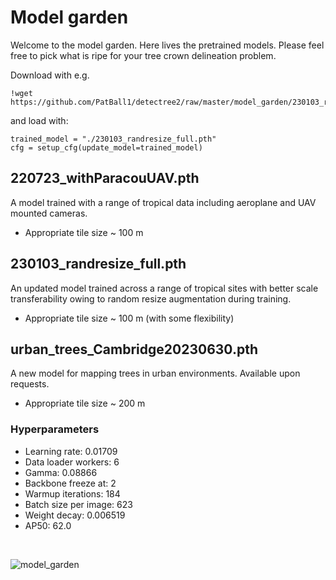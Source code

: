 # Model garden

Welcome to the model garden. Here lives the pretrained models. Please feel free
to pick what is ripe for your tree crown delineation problem.

Download with e.g.

```
!wget https://github.com/PatBall1/detectree2/raw/master/model_garden/230103_randresize_full.pth
```

and load with:

```
trained_model = "./230103_randresize_full.pth"
cfg = setup_cfg(update_model=trained_model)
```

## 220723_withParacouUAV.pth

A model trained with a range of tropical data including aeroplane and UAV
mounted cameras.

* Appropriate tile size ~ 100 m

## 230103_randresize_full.pth

An updated model trained across a range of tropical sites with better scale
transferability owing to random resize augmentation during training.

* Appropriate tile size ~ 100 m (with some flexibility)

## urban_trees_Cambridge20230630.pth

A new model for mapping trees in urban environments. Available upon requests.

* Appropriate tile size ~ 200 m

### Hyperparameters

- Learning rate: 0.01709
- Data loader workers: 6
- Gamma: 0.08866
- Backbone freeze at: 2
- Warmup iterations: 184
- Batch size per image: 623
- Weight decay: 0.006519
- AP50: 62.0

&nbsp;
&nbsp;

![model_garden](https://i.imgur.com/uc5fCoi.jpeg)

